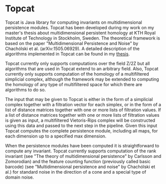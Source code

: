 Topcat
===
Topcat is Java library for computing invariants on multidimensional persistence modules. Topcat has been developed during my work on my master's thesis about multidimensional persistent homology at KTH Royal Institute of Technology in Stockholm, Sweden. The theoretical framework is based on the paper "Multidimensional Persistence and Noise" by Chachólski et al. (arXiv:1505.06929). A detailed description of the algorithms implemented in Topcat can be found in my <a href="http://kth.diva-portal.org/smash/record.jsf?pid=diva2%3A939842&dswid=-4958">thesis</a>.

Topcat currently only supports computations over the field Z/2Z but all algorithms that are used in Topcat extend to an arbitrary field. Also, Topcat currently only supports computation of the homology of a multifiltered simplicial complex, although the framework may be extended to computing the homology of any type of multifiltered space for which there are algorithms to do so.

The input that may be given to Topcat is either in the form of a simplicial complex together with a filtration vector for each simplex, or in the form of a list of distance matrices together with one or more lists of filtration values. If a list of distance matrices together with one or more lists of filtration values is given as input, a multifiltered Vietoris-Rips complex will be constructed using this data and passed to the next step in the pipeline. Given this input Topcat computes the complete persistence module, including all maps, for each dimension up to a specified max dimension. 

When the persistence modules have been computed it is straightforward to compute any invariant. Topcat currently supports computation of the rank invariant (see "The theory of multidimensional persistence" by Carlsson and Zomorodian) and the feature counting function (previously called basic barcode) (see "Multidimensional persistence and noise" by Chachólski et al.) for standard noise in the direction of a cone and a special type of domain noise.

